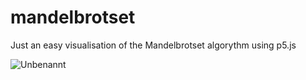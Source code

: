 # mandelbrotset

Just an easy visualisation of the Mandelbrotset algorythm using p5.js

![Unbenannt](https://github.com/nikolaspoczekaj/mandelbrotset/assets/90511206/fccc0b20-56eb-493a-b739-606b22500b33)
